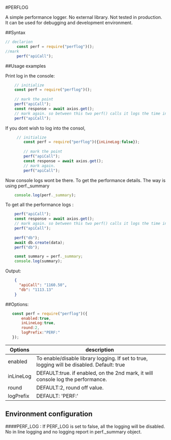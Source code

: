 #PERFLOG


A simple performance logger. No external library. Not tested in production. It can be used for debugging and development environment. 



##Syntax 

```js 
// declarion
     const perf = require("perflog")();
//mark
     perf("apiCall");
```

##Usage examples

Print log in the console: 
```js
    // initialize 
    const perf = require("perflog")();
   
    // mark the point
    perf("apiCall");
    const response = await axios.get();
    // mark again. so between this two perf() calls it logs the time in the console
    perf("apiCall");

```
If you dont wish to log into the consol,

```js
     // initialize 
        const perf = require("perflog")({inLineLog:false});
       
        // mark the point
        perf("apiCall");
        const response = await axios.get();
        // mark again.
        perf("apiCall");
```
Now console logs wont be there. To get the performance details. The way is using perf._summary 
```js
    console.log(perf._summary);
```




To get all the performance logs :

```js
    perf("apiCall");
    const response = await axios.get();
    // mark again. so between this two perf() calls it logs the time in the console
    perf("apiCall");
    
    perf("db");
    await db.create(data);
    perf("db");

    const summary = perf._summary;
    console.log(summary);
```

Output: 
```json
    {
      "apiCall": "1160.50",
      "db": "1113.13"
    }
```

##Options: 
 ```js
    const perf = require("perflog")({
        enabled:true,
        inLineLog:true, 
        round:2,
        logPrefix:"PERF:"
    });
```


| Options  | description |
| ------------- | ------------- |
| enabled  | To enable/disable library logging. If set to true, logging will be disabled. Default: true  |
| inLineLog  | DEFAULT:true. if enabled, on the 2nd mark, it will console log the performance.    |
| round| DEFAULT:2, round off value. 
| logPrefix|  DEFAULT: 'PERF:' | 


## Environment configuration

####PERF_LOG :
If PERF_LOG is set to false, all the logging  will be disabled. No in line logging and no logging report in perf._summary object. 

